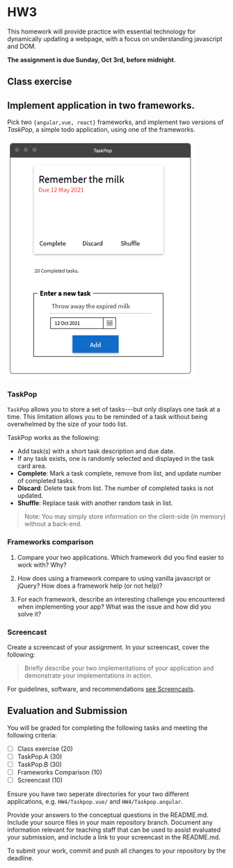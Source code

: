 # HW3

This homework will provide practice with essential technology for dynamically updating a webpage, with a focus on understanding javascript and DOM.

**The assignment is due Sunday, Oct 3rd, before midnight**.

## Class exercise


## Implement application in two frameworks.

Pick two `{angular,vue, react}` frameworks, and implement two versions of *TaskPop*, a simple todo application, using one of the frameworks.

![img](imgs/TaskPop.png)

### TaskPop

`TaskPop` allows you to store a set of tasks---but only displays one task at a time. This limitation allows you to be reminded of a task without being overwhelmed by the size of your todo list.

TaskPop works as the following:

* Add task(s) with a short task description and due date.
* If any task exists, one is randomly selected and displayed in the task card area.
* **Complete**: Mark a task complete, remove from list, and update number of completed tasks.
* **Discard**: Delete task from list. The number of completed tasks is not updated.
* **Shuffle**: Replace task with another random task in list.

> Note: You may simply store information on the client-side (in memory) without a back-end.

### Frameworks comparison

1. Compare your two applications. Which framework did you find easier to work with? Why?

2. How does using a framework compare to using vanilla javascript or jQuery? How does a framework help (or not help)?

3.  For each framework, describe an interesting challenge you encountered when implementing your app? What was the issue and how did you solve it?

### Screencast

Create a screencast of your assignment. In your screencast, cover the following:

> Briefly describe your two implementations of your application and demonstrate your implementations in action.

For guidelines, software, and recommendations [see Screencasts](Screencasts.md).

## Evaluation and Submission

You will be graded for completing the following tasks and meeting the following criteria:

* [ ] Class exercise (20)
* [ ] TaskPop.A (30)
* [ ] TaskPop.B (30)
* [ ] Frameworks Comparison (10)
* [ ] Screencast (10)

Ensure you have two seperate directories for your two different applications, e.g. `HW4/Taskpop.vue/` and `HW4/Taskpop.angular`.

Provide your answers to the conceptual questions in the README.md. Include your source files in your main repository branch. Document any information relevant for teaching staff that can be used to assist evaluated your submission, and include a link to your screencast in the README.md.

To submit your work, commit and push all changes to your repository by the deadline.


